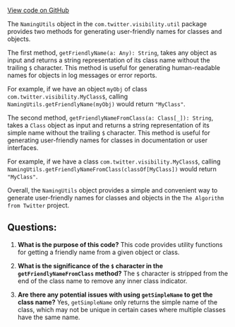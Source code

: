 [View code on GitHub](https://github.com/misbahsy/the-algorithm/visibilitylib/src/main/scala/com/twitter/visibility/util/NamingUtils.scala)

The `NamingUtils` object in the `com.twitter.visibility.util` package provides two methods for generating user-friendly names for classes and objects. 

The first method, `getFriendlyName(a: Any): String`, takes any object as input and returns a string representation of its class name without the trailing `$` character. This method is useful for generating human-readable names for objects in log messages or error reports.

For example, if we have an object `myObj` of class `com.twitter.visibility.MyClass$`, calling `NamingUtils.getFriendlyName(myObj)` would return `"MyClass"`. 

The second method, `getFriendlyNameFromClass(a: Class[_]): String`, takes a `Class` object as input and returns a string representation of its simple name without the trailing `$` character. This method is useful for generating user-friendly names for classes in documentation or user interfaces.

For example, if we have a class `com.twitter.visibility.MyClass$`, calling `NamingUtils.getFriendlyNameFromClass(classOf[MyClass])` would return `"MyClass"`. 

Overall, the `NamingUtils` object provides a simple and convenient way to generate user-friendly names for classes and objects in the `The Algorithm from Twitter` project.
## Questions: 
 1. **What is the purpose of this code?** 
This code provides utility functions for getting a friendly name from a given object or class.

2. **What is the significance of the `$` character in the `getFriendlyNameFromClass` method?** 
The `$` character is stripped from the end of the class name to remove any inner class indicator.

3. **Are there any potential issues with using `getSimpleName` to get the class name?** 
Yes, `getSimpleName` only returns the simple name of the class, which may not be unique in certain cases where multiple classes have the same name.